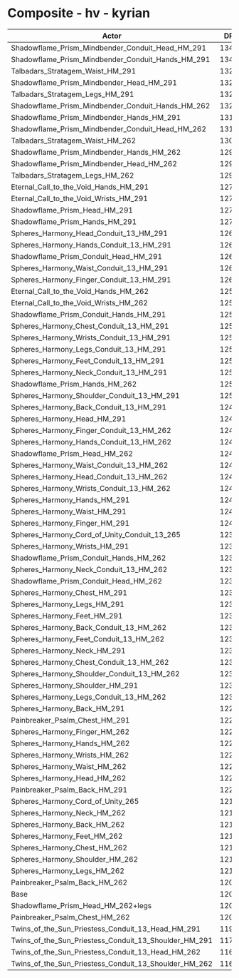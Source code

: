 # Composite - hv - kyrian
| Actor | DPS | Increase |
|---|:---:|:---:|
|Shadowflame_Prism_Mindbender_Conduit_Head_HM_291|13441|11.29%|
|Shadowflame_Prism_Mindbender_Conduit_Hands_HM_291|13412|11.05%|
|Talbadars_Stratagem_Waist_HM_291|13286|10.01%|
|Shadowflame_Prism_Mindbender_Head_HM_291|13223|9.48%|
|Talbadars_Stratagem_Legs_HM_291|13219|9.45%|
|Shadowflame_Prism_Mindbender_Conduit_Hands_HM_262|13212|9.39%|
|Shadowflame_Prism_Mindbender_Hands_HM_291|13197|9.27%|
|Shadowflame_Prism_Mindbender_Conduit_Head_HM_262|13185|9.17%|
|Talbadars_Stratagem_Waist_HM_262|13087|8.35%|
|Shadowflame_Prism_Mindbender_Hands_HM_262|12985|7.51%|
|Shadowflame_Prism_Mindbender_Head_HM_262|12969|7.38%|
|Talbadars_Stratagem_Legs_HM_262|12964|7.34%|
|Eternal_Call_to_the_Void_Hands_HM_291|12785|5.86%|
|Eternal_Call_to_the_Void_Wrists_HM_291|12738|5.47%|
|Shadowflame_Prism_Head_HM_291|12734|5.44%|
|Shadowflame_Prism_Hands_HM_291|12706|5.20%|
|Spheres_Harmony_Head_Conduit_13_HM_291|12665|4.86%|
|Spheres_Harmony_Hands_Conduit_13_HM_291|12625|4.53%|
|Shadowflame_Prism_Conduit_Head_HM_291|12616|4.46%|
|Spheres_Harmony_Waist_Conduit_13_HM_291|12611|4.41%|
|Spheres_Harmony_Finger_Conduit_13_HM_291|12610|4.41%|
|Eternal_Call_to_the_Void_Hands_HM_262|12599|4.32%|
|Eternal_Call_to_the_Void_Wrists_HM_262|12599|4.31%|
|Shadowflame_Prism_Conduit_Hands_HM_291|12572|4.09%|
|Spheres_Harmony_Chest_Conduit_13_HM_291|12563|4.02%|
|Spheres_Harmony_Wrists_Conduit_13_HM_291|12561|4.00%|
|Spheres_Harmony_Legs_Conduit_13_HM_291|12546|3.87%|
|Spheres_Harmony_Feet_Conduit_13_HM_291|12531|3.75%|
|Spheres_Harmony_Neck_Conduit_13_HM_291|12514|3.62%|
|Shadowflame_Prism_Hands_HM_262|12504|3.53%|
|Spheres_Harmony_Shoulder_Conduit_13_HM_291|12501|3.51%|
|Spheres_Harmony_Back_Conduit_13_HM_291|12485|3.37%|
|Spheres_Harmony_Head_HM_291|12463|3.19%|
|Spheres_Harmony_Finger_Conduit_13_HM_262|12457|3.14%|
|Spheres_Harmony_Hands_Conduit_13_HM_262|12438|2.99%|
|Shadowflame_Prism_Head_HM_262|12431|2.92%|
|Spheres_Harmony_Waist_Conduit_13_HM_262|12429|2.91%|
|Spheres_Harmony_Head_Conduit_13_HM_262|12426|2.89%|
|Spheres_Harmony_Wrists_Conduit_13_HM_262|12424|2.87%|
|Spheres_Harmony_Hands_HM_291|12424|2.87%|
|Spheres_Harmony_Waist_HM_291|12419|2.83%|
|Spheres_Harmony_Finger_HM_291|12415|2.79%|
|Spheres_Harmony_Cord_of_Unity_Conduit_13_265|12391|2.59%|
|Spheres_Harmony_Wrists_HM_291|12383|2.53%|
|Shadowflame_Prism_Conduit_Hands_HM_262|12382|2.52%|
|Spheres_Harmony_Neck_Conduit_13_HM_262|12370|2.42%|
|Shadowflame_Prism_Conduit_Head_HM_262|12369|2.41%|
|Spheres_Harmony_Chest_HM_291|12368|2.40%|
|Spheres_Harmony_Legs_HM_291|12355|2.30%|
|Spheres_Harmony_Feet_HM_291|12341|2.18%|
|Spheres_Harmony_Back_Conduit_13_HM_262|12336|2.14%|
|Spheres_Harmony_Feet_Conduit_13_HM_262|12332|2.11%|
|Spheres_Harmony_Neck_HM_291|12330|2.09%|
|Spheres_Harmony_Chest_Conduit_13_HM_262|12328|2.08%|
|Spheres_Harmony_Shoulder_Conduit_13_HM_262|12314|1.95%|
|Spheres_Harmony_Shoulder_HM_291|12311|1.93%|
|Spheres_Harmony_Legs_Conduit_13_HM_262|12308|1.91%|
|Spheres_Harmony_Back_HM_291|12294|1.79%|
|Painbreaker_Psalm_Chest_HM_291|12280|1.68%|
|Spheres_Harmony_Finger_HM_262|12252|1.45%|
|Spheres_Harmony_Hands_HM_262|12239|1.34%|
|Spheres_Harmony_Wrists_HM_262|12237|1.32%|
|Spheres_Harmony_Waist_HM_262|12236|1.31%|
|Spheres_Harmony_Head_HM_262|12230|1.26%|
|Painbreaker_Psalm_Back_HM_291|12227|1.24%|
|Spheres_Harmony_Cord_of_Unity_265|12192|0.95%|
|Spheres_Harmony_Neck_HM_262|12185|0.89%|
|Spheres_Harmony_Back_HM_262|12152|0.61%|
|Spheres_Harmony_Feet_HM_262|12150|0.60%|
|Spheres_Harmony_Chest_HM_262|12132|0.45%|
|Spheres_Harmony_Shoulder_HM_262|12121|0.36%|
|Spheres_Harmony_Legs_HM_262|12119|0.34%|
|Painbreaker_Psalm_Back_HM_262|12083|0.04%|
|Base|12078|0.00%|
|Shadowflame_Prism_Head_HM_262+legs|12075|-0.03%|
|Painbreaker_Psalm_Chest_HM_262|12040|-0.31%|
|Twins_of_the_Sun_Priestess_Conduit_13_Head_HM_291|11923|-1.28%|
|Twins_of_the_Sun_Priestess_Conduit_13_Shoulder_HM_291|11779|-2.47%|
|Twins_of_the_Sun_Priestess_Conduit_13_Head_HM_262|11692|-3.19%|
|Twins_of_the_Sun_Priestess_Conduit_13_Shoulder_HM_262|11601|-3.94%|
